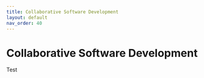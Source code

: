 ```yaml
---
title: Collaborative Software Development
layout: default
nav_order: 40
---
```


# Collaborative Software Development

Test